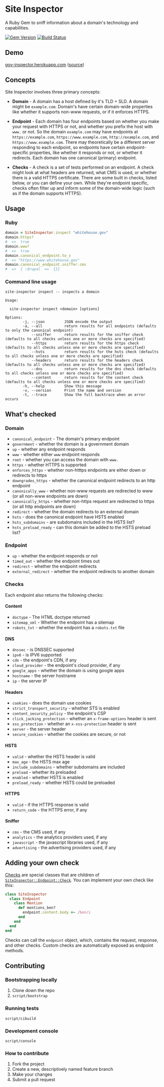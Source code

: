 # Site Inspector

A Ruby Gem to sniff information about a domain's technology and capabilities.

[![Gem Version](https://badge.fury.io/rb/site-inspector.svg)](http://badge.fury.io/rb/site-inspector) [![Build Status](https://travis-ci.org/benbalter/site-inspector-ruby.svg)](https://travis-ci.org/benbalter/site-inspector-ruby)

## Demo

[gov-inspector.herokuapp.com](https://gov-inspector.herokuapp.com) ([source](https://github.com/benbalter/site-inspector-demo))

## Concepts

Site Inspector involves three primary concepts:

* **Domain** - A domain has a host defined by it's TLD + SLD. A domain might be `example.com`. Domain's have certain domain-wide properties like whether it supports non-www requests, or if it enforces HTTPS.

* **Endpoint** - Each domain has four endpoints based on whether you make your request with HTTPS or not, and whether you prefix the host with `www.` or not. So the domain `example.com` may have endpoints at `https://example.com`, `https://www.example.com`, `http://example.com`, and `https://www.example.com`. There may theoretically be a different server responding to each endpoint, so endpoints have certain endpoint-specific properties, like whether it responds or not, or whether it redirects. Each domain has one canonical (primary) endpoint.

* **Checks** - A check is a set of tests performed on an endpoint. A check might look at what headers are returned, what CMS is used, or whether there is a valid HTTPS certificate. There are some built in checks, listed below, or you can define your own. While they're endpoint specific, checks often filter up and inform some of the domain-wide logic (such as if the domain supports HTTPS).

## Usage

### Ruby

```ruby
domain = SiteInspector.inspect "whitehouse.gov"
domain.https?
#  =>  true
domain.www?
#  =>  true
domain.canonical_endpoint.to_s
#  => "https://www.whitehouse.gov"
domain.canonical_endpoint.sniffer.cms
#  =>  { :drupal  =>  {}}
```

### Command line usage

```
site-inspector inspect -- inspects a domain

Usage:

  site-inspector inspect <domain> [options]

Options:
        -j, --json         JSON encode the output
        -a, --all          return results for all endpoints (defaults to only the canonical endpoint)
            --sniffer      return results for the sniffer check (defaults to all checks unless one or more checks are specified)
            --https        return results for the https check (defaults to all checks unless one or more checks are specified)
            --hsts         return results for the hsts check (defaults to all checks unless one or more checks are specified)
            --headers      return results for the headers check (defaults to all checks unless one or more checks are specified)
            --dns          return results for the dns check (defaults to all checks unless one or more checks are specified)
            --content      return results for the content check (defaults to all checks unless one or more checks are specified)
        -h, --help         Show this message
        -v, --version      Print the name and version
        -t, --trace        Show the full backtrace when an error occurs
```

## What's checked

### Domain

* `canonical_endpoint` - The domain's primary endpoint
* `government` - whether the domain is a government domain
* `up` - whether any endpoint responds
* `www` - whether either `www` endpoint responds
* `root` - whether you can access the domain with `www.`
* `https` - whether HTTPS is supported
* `enforces_https` - whether non-htttps endpoints are either down or redirects to https
* `downgrades_https` - whether the canonical endpoint redirects to an http endpoint
* `canonically_www` - whether non-www requests are redirected to www (or all non-www endpoints are down)
* `canonically_https` - whether non-https request are redirected to https (or all http endpoints are down)
* `redirect` - whether the domain redirects to an external domain
* `hsts` - does the canonical endpoint have HSTS enabled
* `hsts_subdomains` - are subdomains included in the HSTS list?
* `hsts_preload_ready` - can this domain be added to the HSTS preload list?

### Endpoint

* `up` - whether the endpoint responds or not
* `timed_out` - whether the endpoint times out
* `redirect` - whether the endpoint redirects
* `external_redirect` - whether the endpoint redirects to another domain

### Checks

Each endpoint also returns the following checks:

#### Content

* `doctype` - The HTML doctype returned
* `sitemap_xml` - Whether the endpoint has a sitemap
* `robots_txt` - whether the endpoint has a `robots.txt` file

#### DNS

* `dnssec` - is DNSSEC supported
* `ipv6` - is IPV6 supported
* `cdn` - the endpoint's CDN, if any
* `cloud_provider` - the endpoint's cloud provider, if any
* `google_apps` - whether the domain is using google apps
* `hostname` - the server hostname
* `ip` - the server IP

#### Headers

* `cookies` - does the domain use cookies
* `strict_transport_security` - whether STS is enabled
* `content_security_policy` - the endpoint's CSP
* `click_jacking_protection` - whether an `x-frame-options` header is sent
* `xss_protection` - whether an `x-xss-protection` header is sent
* `server` - the server header
* `secure_cookies` - whether the cookies are secure, or not

#### HSTS

* `valid` - whether the HSTS header is valid
* `max_age` - the HSTS max age
* `include_subdomains` - whether subdomains are included
* `preload` - whether its preloaded
* `enabled` - whether HSTS is enabled
* `preload_ready` - whether HSTS could be preloaded

#### HTTPS

* `valid` - if the HTTPS response is valid
* `return_code` - the HTTPS error, if any

#### Sniffer

* `cms` - the CMS used, if any
* `analytics` - the analytics providers used, if any
* `javascript` - the javascript libraries used, if any
* `advertising` - the advertising providers used, if any

## Adding your own check

[Checks](https://github.com/benbalter/site-inspector-ruby/tree/master/lib/site-inspector/checks) are special classes that are children of [`SiteInspector::Endpoint::Check`](https://github.com/benbalter/site-inspector-ruby/blob/master/lib/site-inspector/checks/check.rb). You can implement your own check like this:

```ruby
class SiteInspector
  class Endpoint
    class Mention
      def mentions_ben?
        endpoint.content.body =~ /ben/i
      end
    end
  end
end
```

Checks can call the `endpoint` object, which, contains the request, response, and other checks. Custom checks are automatically exposed as endpoint methods.

## Contributing

### Bootstrapping locally

1. Clone down the repo
2. `script/bootstrap`

### Running tests

`script/cibuild`

### Development console

`script/console`

### How to contribute

1. Fork the project
2. Create a new, descriptively named feature branch
3. Make your changes
4. Submit a pull request
